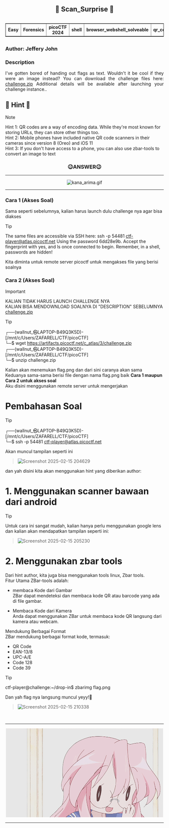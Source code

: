 <!----- Start Main ----->
<body>
  <header>
    <h2>🎊 Scan_Surprise 🎊</h2>
    <table border= "1" cellspacing="5" align="left">    
      <tr>
        <td><strong>Easy</strong></td>
        <td><strong>Forensics</strong></td>
        <td><strong>picoCTF 2024</strong></td>
        <td><strong>shell</strong></td>
        <td><strong>browser_webshell_solveable</strong></td>
        <td><strong>qr_code</strong></td>
      </tr>
    </table>
  </header>
  <main>
      <br>
      <h2></h2>
      <h3 align="left">Author: Jeffery John</h3>
      <h3>Description</h3>
        <p align="justify">I've gotten bored of handing out flags as text. Wouldn't it be cool if they were an image instead?
You can download the challenge files here:
<a href="https://artifacts.picoctf.net/c_atlas/3/challenge.zip">challenge.zip</a>
Additional details will be available after launching your challenge instance..</p>
      <h2></h2>
  </main>
</body>
<!----- End Main ----->
<!----- Start Hint ----->

## 👀 Hint 👀
> [!NOTE]
> Hint 1: QR codes are a way of encoding data. While they're most known for storing URLs, they can store other things too. <br>
> Hint 2: Mobile phones have included native QR code scanners in their cameras since version 8 (Oreo) and iOS 11 <br>
> Hint 3: If you don't have access to a phone, you can also use zbar-tools to convert an image to text
<!----- End Hint ----->
<h3 align="center">😉ANSWER😉</h3>
<hr>
<p align="center">
  <img src="/assets/kana_arima.gif" alt="kana_arima.gif">
  <hr>
</p> 

<!----- Start Answer ----->
### Cara 1 (Akses Soal)
Sama seperti sebelumnya, kalian harus launch dulu challenge nya agar bisa diakses
> [!TIP]
> The same files are accessible via SSH here:
ssh -p 54481 ctf-player@atlas.picoctf.net
Using the password 6dd28e9b. Accept the fingerprint with yes, and ls once connected to begin. Remember, in a shell, passwords are hidden!

Kita diminta untuk remote server picoctf untuk mengakses file yang berisi soalnya 

### Cara 2 (Akses Soal)
> [!IMPORTANT]
> KALIAN TIDAK HARUS LAUNCH CHALLENGE NYA <br>
> KALIAN BISA MENDOWNLOAD SOALNYA DI "DESCRIPTION" SEBELUMNYA <br>
> <a href="https://artifacts.picoctf.net/c_atlas/3/challenge.zip">challenge.zip</a>

> [!TIP]
> ┌──(wallnut_㉿LAPTOP-B49Q3K5D)-[/mnt/c/Users/ZAFARELL/CTF/picoCTF] <br>
  └─$ wget https://artifacts.picoctf.net/c_atlas/3/challenge.zip <br>
> ┌──(wallnut_㉿LAPTOP-B49Q3K5D)-[/mnt/c/Users/ZAFARELL/CTF/picoCTF] <br>
  └─$ unzip challenge.zip

Kalian akan menemukan flag.png dan dari sini caranya akan sama <br>
Keduanya sama-sama berisi file dengan nama flag.png baik <b>Cara 1 maupun Cara 2 untuk akses soal</b> <br>
Aku disini menggunakan remote server untuk mengerjakan
# Pembahasan Soal
> [!TIP]
> ┌──(wallnut_㉿LAPTOP-B49Q3K5D)-[/mnt/c/Users/ZAFARELL/CTF/picoCTF] <br>
  └─$ ssh -p 54481 ctf-player@atlas.picoctf.net

Akan muncul tampilan seperti ini<br>
> ![Screenshot 2025-02-15 204629](https://github.com/user-attachments/assets/4e211eab-0221-462b-adcf-2bd0cde67f5c)

dan yah disini kita akan menggunakan hint yang diberikan author:
# 1. Menggunakan scanner bawaan dari android
> [!TIP]
> Untuk cara ini sangat mudah, kalian hanya perlu menggunakan google lens dan kalian akan mendapatkan tampilan seperti ini:


> ![Screenshot 2025-02-15 205230](https://github.com/user-attachments/assets/6c4fc29e-676b-4b7e-81d2-b0181570a3d3)

# 2. Menggunakan zbar tools
Dari hint author, kita juga bisa menggunakan tools linux, Zbar tools. <br>
Fitur Utama ZBar-tools adalah:
- membaca Kode dari Gambar <br>
ZBar dapat mendeteksi dan membaca kode QR atau barcode yang ada di file gambar. <br>

- Membaca Kode dari Kamera <br>
Anda dapat menggunakan ZBar untuk membaca kode QR langsung dari kamera atau webcam.

Mendukung Berbagai Format <br>
ZBar mendukung berbagai format kode, termasuk:<br>
- QR Code
- EAN-13/8
- UPC-A/E
- Code 128
- Code 39
> [!TIP]
> ctf-player@challenge:~/drop-in$ zbarimg flag.png

Dan yah flag nya langsung muncul yeyy!👀<br>
> ![Screenshot 2025-02-15 210338](https://github.com/user-attachments/assets/fefcead8-b2ab-4537-8ce4-e6bf13e06e77)
<br>
<!----- End Answer ----->
<hr>
<p align="center">
   <img src="/assets/anime.gif" alt="anime.gif">
  <hr>
</p> 
